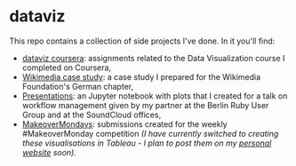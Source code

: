 # dataviz

This repo contains a collection of side projects I've done. In it you'll find:

- <a href="https://github.com/lonelypeanut/dataviz/tree/master/dataviz_coursera">dataviz coursera</a>: assignments related to the Data Visualization course I completed on Coursera,
- <a href="https://github.com/lonelypeanut/dataviz/tree/master/Case_studies/wikimedia">Wikimedia case study</a>: a case study I prepared for the Wikimedia Foundation's German chapter,
- <a href="https://github.com/lonelypeanut/dataviz/tree/master/presentations">Presentations</a>: an Jupyter notebook with plots that I created for a talk on workflow management given by my partner at the Berlin Ruby User Group and at the SoundCloud offices,
- <a href="https://github.com/lonelypeanut/dataviz/tree/master/MakeoverMondays">MakeoverMondays</a>: submissions created for the weekly #MakeoverMonday competition *(I have currently switched to creating these visualisations in Tableau - I plan to post them on my <a href="http://aliciahickey.com/">personal website</a> soon).*
